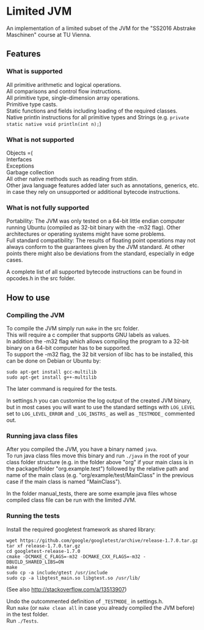 # Limited JVM

An implementation of a limited subset of the JVM for the "SS2016 Abstrake Maschinen" course at TU Vienna.  

## Features

### What is supported

All primitive arithmetic and logical operations.  
All comparisons and control flow instructions.  
All primitive type, single-dimension array operations.  
Primitive type casts.  
Static functions and fields including loading of the required classes.  
Native println instructions for all primitive types and Strings (e.g. `private static native void println(int n);`)  


### What is not supported

Objects =(  
Interfaces  
Exceptions  
Garbage collection  
All other native methods such as reading from stdin.  
Other java language features added later such as annotations, generics, etc. in case they rely on unsupported or additional bytecode instructions.  


### What is not fully supported

Portability: The JVM was only tested on a 64-bit little endian computer running Ubuntu (compiled as 32-bit binary with the -m32 flag). Other architectures or operating systems might have some problems.  
Full standard compatibility: The results of floating point operations may not always conform to the guarantees given by the JVM standard. At other points there might also be deviations from the standard, especially in edge cases.  

A complete list of all supported bytecode instructions can be found in opcodes.h in the src folder.  


## How to use

### Compiling the JVM

To compile the JVM simply run `make` in the src folder.  
This will require a c compiler that supports GNU labels as values.  
In addition the -m32 flag which allows compiling the program to a 32-bit binary on a 64-bit computer has to be supported.  
To support the -m32 flag, the 32 bit version of libc has to be installed, this can be done on Debian or Ubuntu by:
```
sudo apt-get install gcc-multilib
sudo apt-get install g++-multilib
```
The later command is required for the tests.  

In settings.h you can customise the log output of the created JVM binary, but in most cases you will want to use the standard settings with `LOG_LEVEL` set to `LOG_LEVEL_ERROR` and `_LOG_INSTRS_` as well as `_TESTMODE_` commented out.  


### Running java class files

After you compiled the JVM, you have a binary named `java`.  
To run java class files move this binary and run `./java` in the root of your class folder structure (e.g. in the folder above "org" if your main class is in the package/folder "org.example.test") followed by the relative path and name of the main class (e.g. "org/example/test/MainClass" in the previous case if the main class is named "MainClass").  

In the folder manual_tests, there are some example java files whose compiled class file can be run with the limited JVM.  


### Running the tests

Install the required googletest framework as shared library:
```
wget https://github.com/google/googletest/archive/release-1.7.0.tar.gz
tar xf release-1.7.0.tar.gz
cd googletest-release-1.7.0
cmake -DCMAKE_C_FLAGS=-m32 -DCMAKE_CXX_FLAGS=-m32 -DBUILD_SHARED_LIBS=ON
make
sudo cp -a include/gtest /usr/include
sudo cp -a libgtest_main.so libgtest.so /usr/lib/
```
(See also http://stackoverflow.com/a/13513907)

Undo the outcommented definition of `_TESTMODE_` in settings.h.  
Run `make` (or `make clean all` in case you already compiled the JVM before) in the test folder.  
Run `./Tests`.  


